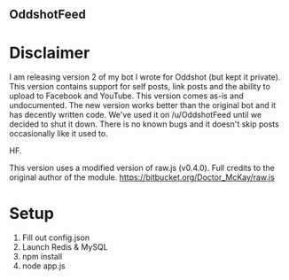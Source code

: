## OddshotFeed
# Disclaimer
I am releasing version 2 of my bot I wrote for Oddshot (but kept it private). This version contains support for self posts, link posts and the ability to upload to Facebook and YouTube. This version comes as-is and undocumented. The new version works better than the original bot and it has decently written code. We've used it on /u/OddshotFeed until we decided to shut it down. There is no known bugs and it doesn't skip posts occasionally like it used to.

HF.

This version uses a modified version of raw.js (v0.4.0). Full credits to the original author of the module.
https://bitbucket.org/Doctor_McKay/raw.js

# Setup
1. Fill out config.json
2. Launch Redis & MySQL
3. npm install
4. node app.js
